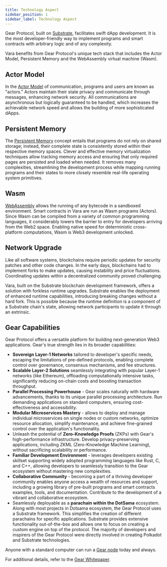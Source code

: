 ```yaml
---
title: Technology Aspect
sidebar_position: 1
sidebar_label: Technology Aspect
---
```


Gear Protocol, built on [Substrate](/docs/about/technology/substrate.md), facilitates swift dApp development. It is the most developer-friendly way to implement programs and smart contracts with arbitrary logic and of any complexity.

Vara benefits from Gear Protocol's unique tech stack that includes the Actor Model, Persistent Memory and the WebAssembly virtual machine (Wasm). 

## Actor Model

In the [Actor Model](/docs/about/technology/actor-model.md) of communication, programs and users are known as "actors." Actors maintain their state privacy and communicate through messages, enhancing network security.  All communications are asynchronous but logically guaranteed to be handled, which increases the achievable network speed and allows the building of more sophisticated dApps.

## Persistent Memory

The [Persistent Memory](/docs/about/technology/persist-memory.md) concept entails that programs do not rely on shared storage; instead, their complete state is consistently stored within their respective memory spaces. Clever and effective memory virtualization techniques allow tracking memory access and ensuring that only required pages are persisted and loaded when needed. It removes many complexities, streamlining the development process while mapping running programs and their states to more closely resemble real-life operating system primitives.

## Wasm

[WebAssembly](/docs/about/technology/WASM.md) allows the running of any bytecode in a sandboxed environment. Smart contracts in Vara are run as Wasm programs (Actors). Since Wasm can be compiled from a variety of common programming languages, it considerably lowers the barrier to entry for developers arriving from the Web2 space. Enabling native speed for deterministic cross-platform computations, Wasm is Web3 development unlocked.

## Network Upgrade

Like all software systems, blockchains require periodic updates for security patches and other code changes. In the early days, blockchains had to implement forks to make updates, causing instability and price fluctuations. Coordinating updates within a decentralized community proved challenging.

Vara, built on the Substrate blockchain development framework, offers a solution with forkless runtime upgrades. Substrate enables the deployment of enhanced runtime capabilities, introducing breaking changes without a hard fork. This is possible because the runtime definition is a component of a Substrate chain's state, allowing network participants to update it through an extrinsic.

## Gear Capabilities

Gear Protocol offers a versatile platform for building next-generation Web3 applications. Gear's true strength lies in its broader capabilities:

- **Sovereign Layer-1 Networks** tailored to developer's specific needs, escaping the limitations of pre-defined protocols, enabling complete control over governance, consensus mechanisms, and fee structures.
- **Scalable Layer-2 Solutions** seamlessly integrating with popular Layer-1 networks (like Ethereum), offloading computationally intensive tasks, significantly reducing on-chain costs and boosting transaction throughput.
- **Parallel Processing Powerhouse** - Gear scales naturally with hardware advancements, thanks to its unique parallel processing architecture. Run demanding applications on standard computers, ensuring cost-effectiveness and accessibility.
- **Modular Microservices Mastery** - allows to deploy and manage individual microservices on single nodes or custom networks, optimize resource allocation, simplify maintenance, and achieve fine-grained control over the application's functionality.
- Unleash the potential of **Zero-Knowledge Proofs** (ZKPs) with Gear's high-performance infrastructure. Develop privacy-preserving applications, including ZKML (Zero-Knowledge Machine Learning), without sacrificing scalability or performance.
- **Familiar Development Environment** - leverages developers existing skillset supporting widely adopted programming languages like Rust, C, and C++, allowing developers to seamlessly transition to the Gear ecosystem without mastering new complexities.
- **Collaborative Community** - becoming a part of a thriving developer community enables anyone access a wealth of resources and support, including a growing library of pre-built programs and smart contracts examples, tools, and documentation. Contribute to the development of a vibrant and collaborative ecosystem.
- Seamlessly deployable as a **parachain within the DotSama** ecosystem. Along with most projects in Dotsama ecosystem, the Gear Protocol uses a Substrate framework. This simplifies the creation of different parachains for specific applications. Substrate provides extensive functionality out-of-the-box and allows one to focus on creating a custom engine on top of the protocol. The majority of developers and inspirers of the Gear Protocol were directly involved in creating Polkadot and Substrate technologies. 

Anyone with a standard computer can run a [Gear node](/docs/node/node.mdx) today and always. 

For additional details, refer to the [Gear Whitepaper](https://whitepaper.gear.foundation).
